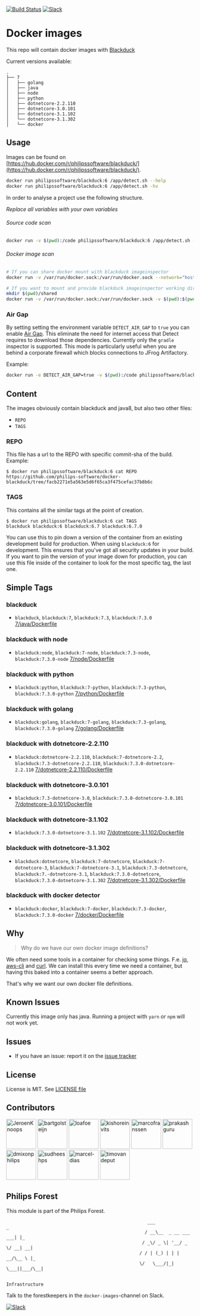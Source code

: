 [![Build Status](https://github.com/philips-software/docker-blackduck/workflows/build/badge.svg)](https://github.com/philips-software/docker-blackduck/actions/)
[![Slack](https://philips-software-slackin.now.sh/badge.svg)](https://philips-software-slackin.now.sh)

# Docker images

This repo will contain docker images with [Blackduck](https://www.blackducksoftware.com/)

Current versions available:

```
.
├── 7
│   ├── golang
│   ├── java
│   ├── node
│   ├── python
│   ├── dotnetcore-2.2.110
│   ├── dotnetcore-3.0.101
│   ├── dotnetcore-3.1.102
│   └── dotnetcore-3.1.302
│   └── docker
```

## Usage

Images can be found on [https://hub.docker.com/r/philipssoftware/blackduck/](https://hub.docker.com/r/philipssoftware/blackduck/).

``` bash
docker run philipssoftware/blackduck:6 /app/detect.sh --help
docker run philipssoftware/blackduck:6 /app/detect.sh -hv 
```

In order to analyse a project use the following structure.

_Replace all <your-xxxxx> variables with your own variables_

###### Source code scan
``` bash
docker run -v $(pwd):/code philipssoftware/blackduck:6 /app/detect.sh --blackduck.url=<your-blackduck-url> --blackduck.api.token=<your-token> --blackduck.trust.cert=true --detect.policy.check=true --detect.source.path=/code --detect.project.name=<your-project-name> --detect.project.version.name=<your-version>
```

###### Docker image scan
``` bash
# If you can share docker mount with blackduck imageinspector
docker run -v /var/run/docker.sock:/var/run/docker.sock --network="host" philipssoftware/blackduck:6-docker /app/detect.sh --blackduck.url=<your-blackduck-url> --blackduck.api.token=<your-token> --blackduck.trust.cert=true --detect.policy.check=true --detect.project.name=<your-project-name> --detect.project.version.name=<your-version> --detect.docker.image=<your-image>

# If you want to mount and provide blackduck imageinspector working directory
mkdir $(pwd)/shared
docker run -v /var/run/docker.sock:/var/run/docker.sock -v $(pwd):$(pwd) --network="host" -w $(pwd) philipssoftware/blackduck:6-docker /airgap/packaged-inspectors/docker/blackduck-docker-inspector.sh --blackduck.url=<your-blackduck-url> --blackduck.api.token=<your-token> --blackduck.trust.cert=true --detect.policy.check=true --detect.project.name=<your-project-name> --detect.project.version.name=<your-version> --detect.docker.image=<your-image> --shared.dir.path.local=$(pwd)/shared
```



### Air Gap

By setting setting the environment variable `DETECT_AIR_GAP` to `true` you can enable [Air Gap](https://synopsys.atlassian.net/wiki/spaces/INTDOCS/pages/88506397/Running+Synopsys+Detect+in+Air+Gap+Offline+and+Dry+Run+Modes). This eliminate the need for internet access that Detect requires to download those dependencies. Currently only the `gradle` inspector is supported. This mode is particularly useful when you are behind a corporate firewall which blocks connections to JFrog Artifactory.

Example:

```bash
docker run -e DETECT_AIR_GAP=true -v $(pwd):/code philipssoftware/blackduck:6 /app/detect.sh --blackduck.url=<your-blackduck-url> --blackduck.api.token=<your-token> --blackduck.trust.cert=true --detect.policy.check=true --detect.source.path=/code --detect.project.name=<your-project-name> --detect.project.version.name=<your-version>
```

## Content

The images obviously contain blackduck and java8, but also two other files:

- `REPO`
- `TAGS`

### REPO

This file has a url to the REPO with specific commit-sha of the build.
Example: 

```
$ docker run philipssoftware/blackduck:6 cat REPO
https://github.com/philips-software/docker-blackduck/tree/facb2271e5a563e5d6f65ca3f475cefac37b8b6c
```

### TAGS

This contains all the similar tags at the point of creation. 

```
$ docker run philipssoftware/blackduck:6 cat TAGS
blackduck blackduck:6 blackduck:6.7 blackduck:6.7.0
```

You can use this to pin down a version of the container from an existing development build for production. When using `blackduck:6` for development. This ensures that you've got all security updates in your build. If you want to pin the version of your image down for production, you can use this file inside of the container to look for the most specific tag, the last one.

## Simple Tags

### blackduck
- `blackduck`, `blackduck:7`, `blackduck:7.3`, `blackduck:7.3.0` [7/java/Dockerfile](7/java/Dockerfile)

### blackduck with node
- `blackduck:node`, `blackduck:7-node`, `blackduck:7.3-node`, `blackduck:7.3.0-node` [7/node/Dockerfile](7/node/Dockerfile)

### blackduck with python
- `blackduck:python`, `blackduck:7-python`, `blackduck:7.3-python`, `blackduck:7.3.0-python` [7/python/Dockerfile](7/python/Dockerfile)

### blackduck with golang
- `blackduck:golang`, `blackduck:7-golang`, `blackduck:7.3-golang`, `blackduck:7.3.0-golang` [7/golang/Dockerfile](7/golang/Dockerfile)

### blackduck with dotnetcore-2.2.110
- `blackduck:dotnetcore-2.2.110`, `blackduck:7-dotnetcore-2.2`, `blackduck:7.3-dotnetcore-2.2.110`, `blackduck:7.3.0-dotnetcore-2.2.110` [7/dotnetcore-2.2.110/Dockerfile](7/dotnetcore-2.2.110/Dockerfile)

### blackduck with dotnetcore-3.0.101
- `blackduck:7.3-dotnetcore-3.0`, `blackduck:7.3.0-dotnetcore-3.0.101` [7/dotnetcore-3.0.101/Dockerfile](7/dotnetcore-3.0.101/Dockerfile)

### blackduck with dotnetcore-3.1.102
- `blackduck:7.3.0-dotnetcore-3.1.102` [7/dotnetcore-3.1.102/Dockerfile](7/dotnetcore-3.1.102/Dockerfile)

### blackduck with dotnetcore-3.1.302
- `blackduck:dotnetcore`, `blackduck:7-dotnetcore`, `blackduck:7-dotnetcore-3`, `blackduck:7-dotnetcore-3.1`, `blackduck:7.3-dotnetcore`, `blackduck:7.-dotnetcore-3.1`, `blackduck:7.3.0-dotnetcore`, `blackduck:7.3.0-dotnetcore-3.1.302` [7/dotnetcore-3.1.302/Dockerfile](7/dotnetcore-3.1.302/Dockerfile)

### blackduck with docker detector
- `blackduck:docker`, `blackduck:7-docker`, `blackduck:7.3-docker`, `blackduck:7.3.0-docker` [7/docker/Dockerfile](7/docker/Dockerfile)

## Why

> Why do we have our own docker image definitions?

We often need some tools in a container for checking some things. F.e. [jq](https://stedolan.github.io/jq/), [aws-cli](https://aws.amazon.com/cli/) and [curl](https://curl.haxx.se/).
We can install this every time we need a container, but having this baked into a container seems a better approach.

That's why we want our own docker file definitions.

## Known Issues

Currently this image only has java. Running a project with `yarn` or `npm` will not work yet.

## Issues

- If you have an issue: report it on the [issue tracker](https://github.com/philips-software/docker-blackduck/issues)

## License

License is MIT. See [LICENSE file](LICENSE.md)

## Contributors

[//]: contributor-faces
<a href="https://github.com/JeroenKnoops"><img src="https://avatars.githubusercontent.com/u/10019?v=4" title="JeroenKnoops" width="80" height="80"></a>
<a href="https://github.com/bartgolsteijn"><img src="https://avatars.githubusercontent.com/u/3263880?v=4" title="bartgolsteijn" width="80" height="80"></a>
<a href="https://github.com/loafoe"><img src="https://avatars.githubusercontent.com/u/14123216?v=4" title="loafoe" width="80" height="80"></a>
<a href="https://github.com/kishoreinvits"><img src="https://avatars.githubusercontent.com/u/6522155?v=4" title="kishoreinvits" width="80" height="80"></a>
<a href="https://github.com/marcofranssen"><img src="https://avatars.githubusercontent.com/u/694733?v=4" title="marcofranssen" width="80" height="80"></a>
<a href="https://github.com/prakashguru"><img src="https://avatars.githubusercontent.com/u/11089125?v=4" title="prakashguru" width="80" height="80"></a>
<a href="https://github.com/dmixonphilips"><img src="https://avatars.githubusercontent.com/u/56551812?v=4" title="dmixonphilips" width="80" height="80"></a>
<a href="https://github.com/sudheeshps"><img src="https://avatars.githubusercontent.com/u/40300928?v=4" title="sudheeshps" width="80" height="80"></a>
<a href="https://github.com/marcel-dias"><img src="https://avatars.githubusercontent.com/u/233598?v=4" title="marcel-dias" width="80" height="80"></a>
<a href="https://github.com/timovandeput"><img src="https://avatars.githubusercontent.com/u/5458560?v=4" title="timovandeput" width="80" height="80"></a>

[//]: contributor-faces

## Philips Forest

This module is part of the Philips Forest.

```
                                                     ___                   _
                                                    / __\__  _ __ ___  ___| |_
                                                   / _\/ _ \| '__/ _ \/ __| __|
                                                  / / | (_) | | |  __/\__ \ |_
                                                  \/   \___/|_|  \___||___/\__|  

                                                                 Infrastructure
```

Talk to the forestkeepers in the `docker-images`-channel on Slack.

[![Slack](https://philips-software-slackin.now.sh/badge.svg)](https://philips-software-slackin.now.sh)
